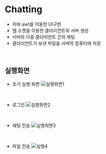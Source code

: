 # Chatting
- 자바 awt를 이용한 UI구현
- 웹 소켓을 이용한 클라이언트와 서버 생성
- 서버와 다중 클라이언트 간의 채팅
- 클라이언트가 보낸 파일을 서버의 컴퓨터에 저장

<br>

## 실행화면
- 초기 실행 화면
![실행화면1](https://github.com/JongsikLEE01/college_study/assets/137877490/bdb5fd6a-14f2-421d-a855-c2de0e3293cb)
<br>

- 로그인
![실행화면2](https://github.com/JongsikLEE01/college_study/assets/137877490/fd6b37f6-0404-4cca-9da6-fbf7760a8cdf)
<br>

- 채팅 전송
![실행회면3](https://github.com/JongsikLEE01/college_study/assets/137877490/1ec1bd07-b2f0-41b1-bebe-c6a066a24bb1)
<br>

- 파일 전송
![실행4](https://github.com/JongsikLEE01/college_study/assets/137877490/8d4575b9-1301-44d0-a7bf-13f52ac97cb4)
